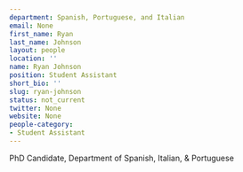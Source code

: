 ```yaml
---
department: Spanish, Portuguese, and Italian
email: None
first_name: Ryan
last_name: Johnson
layout: people
location: ''
name: Ryan Johnson
position: Student Assistant
short_bio: ''
slug: ryan-johnson
status: not_current
twitter: None
website: None
people-category:
- Student Assistant
---
```


PhD Candidate, Department of Spanish, Italian, & Portuguese
